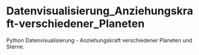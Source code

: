 # Datenvisualisierung_Anziehungskraft-verschiedener_Planeten
Python Datenvisualisierung - Anziehungskraft verschiedener Planeten und Sterne.
